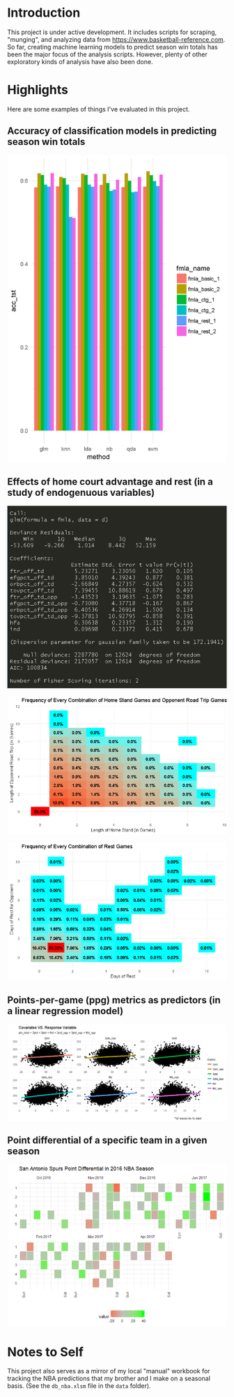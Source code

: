 

# Introduction

This project is under active development. It includes scripts for scraping,
"munging", and analyzing data from
<https://www.basketball-reference.com>.
So far, creating machine learning models
to predict season win totals has been the major focus of the analysis scripts.
However, plenty of other exploratory kinds of analysis have also been done.


# Highlights

Here are some examples of things I've evaluated in this project.

## Accuracy of classification models in predicting season win totals

![](figs/diagnostics_details_all_2.png)

## Effects of home court advantage and rest (in a study of endogenuous variables)

![](figs/stargazer_lm_ff_hfa_ind.png)

![](figs/viz_hstand_rtrip_freq.png)

![](figs/viz_drest_freq.png)

## Points-per-game (ppg) metrics as predictors (in a linear regression model)

![](figs/viz_andy_3.png)

## Point differential of a specific team in a given season

![](figs/viz_pd_sas_2016.png)

# Notes to Self

This project also serves as a mirror of my local "manual"
workbook for tracking the NBA predictions that my brother and I make
on a seasonal basis. (See the `db_nba.xlsm` file in the `data` folder).
